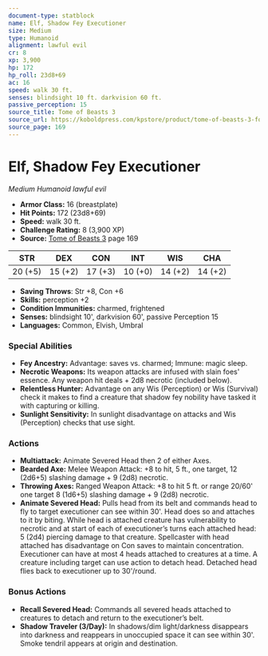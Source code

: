 ```yaml
---
document-type: statblock
name: Elf, Shadow Fey Executioner
size: Medium
type: Humanoid
alignment: lawful evil
cr: 8
xp: 3,900
hp: 172
hp_roll: 23d8+69
ac: 16
speed: walk 30 ft.
senses: blindsight 10 ft. darkvision 60 ft. 
passive_perception: 15
source_title: Tome of Beasts 3
source_url: https://koboldpress.com/kpstore/product/tome-of-beasts-3-for-5th-edition/
source_page: 169
---
```


# Elf, Shadow Fey Executioner

*Medium* *Humanoid* *lawful evil*

- **Armor Class:** 16 (breastplate)
- **Hit Points:** 172 (23d8+69)
- **Speed:** walk 30 ft.
- **Challenge Rating:** 8 (3,900 XP)
- **Source:** [Tome of Beasts 3](https://koboldpress.com/kpstore/product/tome-of-beasts-3-for-5th-edition/) page 169

| STR | DEX | CON | INT | WIS | CHA |
| --- | --- | --- | --- | --- | --- |
| 20 (+5) | 15 (+2) | 17 (+3) | 10 (+0) | 14 (+2) | 14 (+2) |

- **Saving Throws**: Str +8, Con +6
- **Skills:** perception +2
- **Condition Immunities:** charmed, frightened
- **Senses:** blindsight 10', darkvision 60', passive Perception 15
- **Languages:** Common, Elvish, Umbral

### Special Abilities

- **Fey Ancestry:** Advantage: saves vs. charmed; Immune: magic sleep.
- **Necrotic Weapons:** Its weapon attacks are infused with slain foes' essence. Any weapon hit deals + 2d8 necrotic (included below).
- **Relentless Hunter:** Advantage on any Wis (Perception) or Wis (Survival) check it makes to find a creature that shadow fey nobility have tasked it with capturing or killing.
- **Sunlight Sensitivity:** In sunlight disadvantage on attacks and Wis (Perception) checks that use sight.

### Actions

- **Multiattack:** Animate Severed Head then 2 of either Axes.
- **Bearded Axe:** Melee Weapon Attack: +8 to hit, 5 ft., one target, 12 (2d6+5) slashing damage + 9 (2d8) necrotic.
- **Throwing Axes:** Ranged Weapon Attack: +8 to hit 5 ft. or range 20/60' one target 8 (1d6+5) slashing damage + 9 (2d8) necrotic.
- **Animate Severed Head:** Pulls head from its belt and commands head to fly to target executioner can see within 30'. Head does so and attaches to it by biting. While head is attached creature has vulnerability to necrotic and at start of each of executioner’s turns each attached head: 5 (2d4) piercing damage to that creature. Spellcaster with head attached has disadvantage on Con saves to maintain concentration. Executioner can have at most 4 heads attached to creatures at a time. A creature including target can use action to detach head. Detached head flies back to executioner up to 30'/round.

### Bonus Actions

- **Recall Severed Head:** Commands all severed heads attached to creatures to detach and return to the executioner’s belt.
- **Shadow Traveler (3/Day):** In shadows/dim light/darkness disappears into darkness and reappears in unoccupied space it can see within 30'. Smoke tendril appears at origin and destination.

